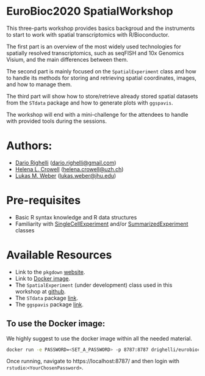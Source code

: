 # EuroBioc2020 SpatialWorkshop

This three-parts workshop provides basics backgroud and the instruments to start to work with
spatial transcriptomics with R/Bioconductor.

The first part is an overview
of the most widely used technologies for spatially resolved transcriptomics, 
such as seqFISH and 10x Genomics Visium, and the main differences between them.

The second part is mainly focused on the `SpatialExperiment` class and how to handle
its methods for storing and retrieving spatial coordinates, images, and how to manage them.

The third part will show how to store/retrieve already stored spatial datasets 
from the `STdata` package and how to generate plots with `ggspavis`.

The workshop will end with a mini-challenge for the attendees to handle with 
provided tools during the sessions.

# Authors:

- [Dario Righelli](github.com/drighelli) (dario.righelli@gmail.com)
- [Helena L. Crowell](github.com/HelenaLC) (helena.crowell@uzh.ch)
- [Lukas M. Weber](https://lmweber.org/) (lukas.weber@jhu.edu)


# Pre-requisites

- Basic R syntax knowledge and R data structures
- Familiarity with [SingleCellExperiment](https://bioconductor.org/packages/SingleCellExperiment/) and/or [SummarizedExperiment](https://bioconductor.org/packages/SummarizedExperiment/) classes 



# Available Resources

- Link to the `pkgdown` [website](https://drighelli.github.io/EuroBioc2020_SpatialWorkshop/).
- Link to [Docker image](https://hub.docker.com/r/drighelli/eurobioc2020spatialworkshop).
- The `SpatialExperiment` (under development) class used in this workshop at [github](https://github.com/drighelli/SpatialExperiment/tree/devel). 
- The `STdata` package [link](https://github.com/drighelli/STdata).
- The `ggspavis` package [link](https://github.com/drighelli/link).


## To use the Docker image:

We highly suggest to use the docker image within all the needed material.

```sh
docker run -e PASSWORD=<SET_A_PASSWORD> -p 8787:8787 drighelli/eurobioc2020spatialworkshop
```

Once running, navigate to https://localhost:8787/ and then login with `rstudio`:`<YourChosenPassword>`.

